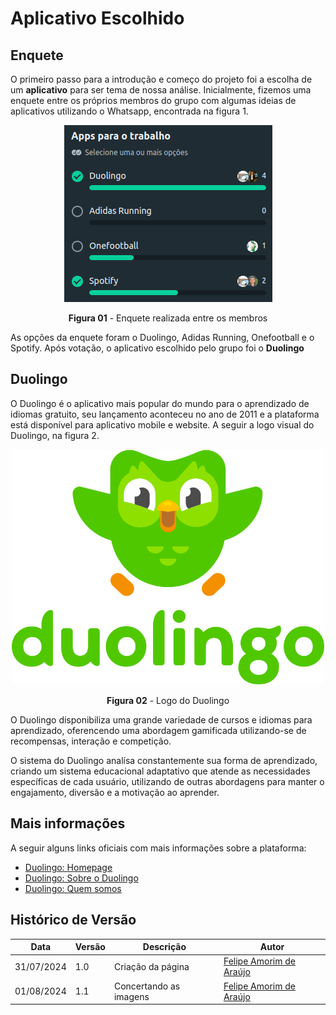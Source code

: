 # Aplicativo Escolhido

## Enquete

O primeiro passo para a introdução e começo do projeto foi a escolha de um **aplicativo** para ser tema de nossa análise. Inicialmente, fizemos uma enquete entre os próprios membros do grupo com algumas ideias de aplicativos utilizando o Whatsapp, encontrada na figura 1.

<center>
  <img src="../assets/images/enquete-aplicativo.png"/>

  **Figura 01** - Enquete realizada entre os membros
</center>

As opções da enquete foram o Duolingo, Adidas Running, Onefootball e o Spotify. Após votação, o aplicativo escolhido pelo grupo foi o **Duolingo**

## Duolingo

O Duolingo é o aplicativo mais popular do mundo para o aprendizado de idiomas gratuito, seu lançamento aconteceu no ano de 2011 e a plataforma está disponível para aplicativo mobile e website. A seguir a logo visual do Duolingo, na figura 2.

<center>
  <img width="500px" src="../assets/images/duolingo-portrait.svg"/>

  **Figura 02** - Logo do Duolingo
</center>

O Duolingo disponibiliza uma grande variedade de cursos e idiomas para aprendizado, oferencendo uma abordagem gamificada utilizando-se de recompensas, interação e competição.

O sistema do Duolingo analísa constantemente sua forma de aprendizado, criando um sistema educacional adaptativo que atende as necessidades específicas de cada usuário, utilizando de outras abordagens para manter o engajamento, diversão e a motivação ao aprender.

## Mais informações

A seguir alguns links oficiais com mais informações sobre a plataforma:

- [Duolingo: Homepage](https://pt.duolingo.com/)
- [Duolingo: Sobre o Duolingo](https://support.duolingo.com/hc/pt-br/categories/200280540-Sobre-o-Duolingo)
- [Duolingo: Quem somos](https://pt.duolingo.com/info)

## Histórico de Versão

<center>

| Data | Versão | Descrição | Autor |
| ---- | ------ | --------- | ----- |
| 31/07/2024 | 1.0 | Criação da página | [Felipe Amorim de Araújo](https://github.com/lipeaaraujo) |
| 01/08/2024 | 1.1 | Concertando as imagens | [Felipe Amorim de Araújo](https://github.com/lipeaaraujo) |

</center>